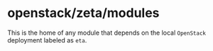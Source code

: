 # openstack/zeta/modules

This is the home of any module that depends on the local `OpenStack` deployment
labeled as `eta`.
